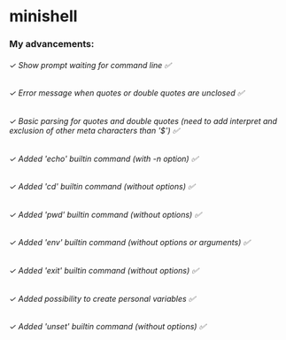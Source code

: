 # minishell

### My advancements:<br />
######  ✓ Show prompt waiting for command line ✅
######  ✓ Error message when quotes or double quotes are unclosed ✅
######  ✓ Basic parsing for quotes and double quotes (need to add interpret and exclusion of other meta characters than '$') ✅
######  ✓ Added 'echo' builtin command (with -n option) ✅
######  ✓ Added 'cd' builtin command (without options) ✅
######  ✓ Added 'pwd' builtin command (without options) ✅
######  ✓ Added 'env' builtin command (without options or arguments) ✅
######  ✓ Added 'exit' builtin command (without options) ✅
######  ✓ Added possibility to create personal variables ✅
######  ✓ Added 'unset' builtin command (without options) ✅
